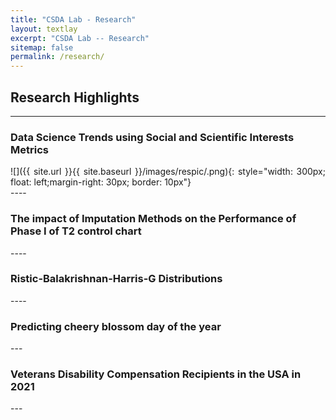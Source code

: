 ```yaml
---
title: "CSDA Lab - Research"
layout: textlay
excerpt: "CSDA Lab -- Research"
sitemap: false
permalink: /research/
---
```


## Research Highlights
---

<!-- ![]({{ site.url }}{{ site.baseurl }}/images/respic/.png){: style="width: 300px; float: left;margin-right: 30px; border: 10px"} -->

### Data Science Trends using Social and Scientific Interests Metrics
 <div style="text-align: justify"> 
![]({{ site.url }}{{ site.baseurl }}/images/respic/.png){: style="width: 300px; float: left;margin-right: 30px; border: 10px"}
</div>
---- 


<!-- ![]({{ site.url }}{{ site.baseurl }}/images/respic/.png){: style="width: 300px; float: left;margin-right: 30px; border: 10px"} -->

### The impact of Imputation Methods on the Performance of Phase I of T2 control chart 
<div style="text-align: justify">
</div>
---- 


<!-- ![]({{ site.url }}{{ site.baseurl }}/images/respic/.png){: style="width: 300px; float: left;margin-right: 30px; border: 10px"} -->

### Ristic-Balakrishnan-Harris-G Distributions 
<div style="text-align: justify">
</div>
----


<!-- ![]({{ site.url }}{{ site.baseurl }}/images/respic/.png){: style="width: 300px; float: left;margin-right: 30px; border: 10px"} -->

### Predicting cheery blossom day of the year
<div style="text-align: justify">
</div>
---

### Veterans Disability Compensation Recipients in the USA in 2021
<div style="text-align: justify">
</div>
---
